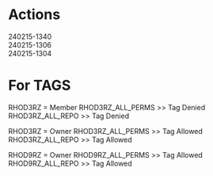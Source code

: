 # Actions

240215-1340  
240215-1306  
240215-1304  

# For TAGS

RHOD3RZ = Member
RHOD3RZ_ALL_PERMS >> Tag Denied
RHOD3RZ_ALL_REPO  >> Tag Denied

RHOD3RZ = Owner
RHOD3RZ_ALL_PERMS >> Tag Allowed
RHOD3RZ_ALL_REPO  >> Tag Allowed

RHOD9RZ = Owner
RHOD9RZ_ALL_PERMS >> Tag Allowed
RHOD9RZ_ALL_REPO  >> Tag Allowed
